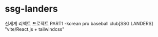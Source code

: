 # ssg-landers
신세계 리액트 프로젝트 PART1 -korean pro baseball club[SSG LANDERS] "vite/React.js + tailwindcss"
